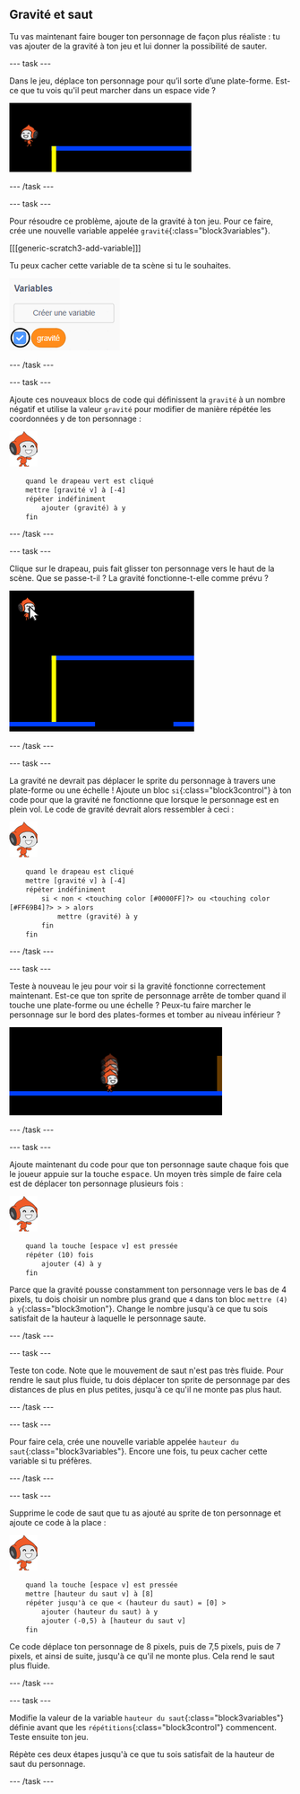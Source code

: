 ## Gravité et saut

Tu vas maintenant faire bouger ton personnage de façon plus réaliste : tu vas ajouter de la gravité à ton jeu et lui donner la possibilité de sauter.

\--- task \---

Dans le jeu, déplace ton personnage pour qu’il sorte d’une plate-forme. Est-ce que tu vois qu'il peut marcher dans un espace vide ?

![capture d'écran](images/dodge-no-gravity.png)

\--- /task \---

\--- task \---

Pour résoudre ce problème, ajoute de la gravité à ton jeu. Pour ce faire, crée une nouvelle variable appelée `gravité`{:class="block3variables"}.

[[[generic-scratch3-add-variable]]]

Tu peux cacher cette variable de ta scène si tu le souhaites.

![capture d'écran](images/dodge-gravity-annotated.png)

\--- /task \---

\--- task \---

Ajoute ces nouveaux blocs de code qui définissent la `gravité` à un nombre négatif et utilise la valeur `gravité` pour modifier de manière répétée les coordonnées y de ton personnage :

![sprite pico walking](images/pico_walking_sprite.png)

```blocks3
    quand le drapeau vert est cliqué
    mettre [gravité v] à [-4]
    répéter indéfiniment
        ajouter (gravité) à y
    fin
```

\--- /task \---

\--- task \---

Clique sur le drapeau, puis fait glisser ton personnage vers le haut de la scène. Que se passe-t-il ? La gravité fonctionne-t-elle comme prévu ?

![capture d'écran](images/dodge-gravity-drag.png)

\--- /task \---

\--- task \---

La gravité ne devrait pas déplacer le sprite du personnage à travers une plate-forme ou une échelle ! Ajoute un bloc `si`{:class="block3control"} à ton code pour que la gravité ne fonctionne que lorsque le personnage est en plein vol. Le code de gravité devrait alors ressembler à ceci :

![sprite pico walking](images/pico_walking_sprite.png)

```blocks3
    quand le drapeau est cliqué
    mettre [gravité v] à [-4]
    répéter indéfiniment
        si < non < <touching color [#0000FF]?> ou <touching color [#FF69B4]?> > > alors
            mettre (gravité) à y
        fin
    fin
```

\--- /task \---

\--- task \---

Teste à nouveau le jeu pour voir si la gravité fonctionne correctement maintenant. Est-ce que ton sprite de personnage arrête de tomber quand il touche une plate-forme ou une échelle ? Peux-tu faire marcher le personnage sur le bord des plates-formes et tomber au niveau inférieur ?

![capture d'écran](images/dodge-gravity-test.png)

\--- /task \---

\--- task \---

Ajoute maintenant du code pour que ton personnage saute chaque fois que le joueur appuie sur la touche <kbd>espace</kbd>. Un moyen très simple de faire cela est de déplacer ton personnage plusieurs fois :

![sprite pico walking](images/pico_walking_sprite.png)

```blocks3
    quand la touche [espace v] est pressée
    répéter (10) fois
        ajouter (4) à y
    fin
```

Parce que la gravité pousse constamment ton personnage vers le bas de 4 pixels, tu dois choisir un nombre plus grand que `4` dans ton bloc `mettre (4) à y`{:class="block3motion"}. Change le nombre jusqu'à ce que tu sois satisfait de la hauteur à laquelle le personnage saute.

\--- /task \---

\--- task \---

Teste ton code. Note que le mouvement de saut n'est pas très fluide. Pour rendre le saut plus fluide, tu dois déplacer ton sprite de personnage par des distances de plus en plus petites, jusqu'à ce qu'il ne monte pas plus haut.

\--- /task \---

\--- task \---

Pour faire cela, crée une nouvelle variable appelée `hauteur du saut`{:class="block3variables"}. Encore une fois, tu peux cacher cette variable si tu préfères.

\--- /task \---

\--- task \---

Supprime le code de saut que tu as ajouté au sprite de ton personnage et ajoute ce code à la place :

![sprite pico walking](images/pico_walking_sprite.png)

```blocks3
    quand la touche [espace v] est pressée
    mettre [hauteur du saut v] à [8]
    répéter jusqu'à ce que < (hauteur du saut) = [0] >
        ajouter (hauteur du saut) à y
        ajouter (-0,5) à [hauteur du saut v]
    fin
```

Ce code déplace ton personnage de 8 pixels, puis de 7,5 pixels, puis de 7 pixels, et ainsi de suite, jusqu'à ce qu'il ne monte plus. Cela rend le saut plus fluide.

\--- /task \---

\--- task \---

Modifie la valeur de la variable `hauteur du saut`{:class="block3variables"} définie avant que les `répétitions`{:class="block3control"} commencent. Teste ensuite ton jeu.

Répète ces deux étapes jusqu'à ce que tu sois satisfait de la hauteur de saut du personnage.

\--- /task \---